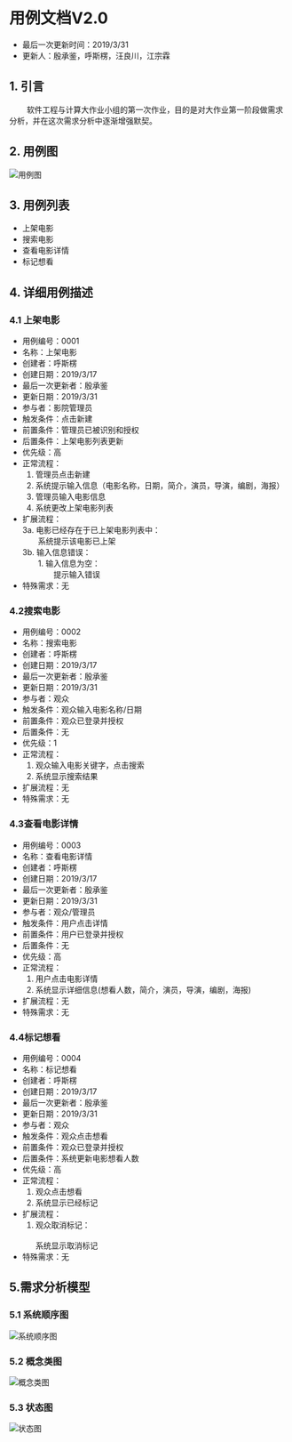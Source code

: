 ﻿# 用例文档V2.0
* 最后一次更新时间：2019/3/31
* 更新人：殷承鉴，呼斯楞，汪良川，江宗霖
## 1. 引言
&nbsp;&nbsp;&nbsp;&nbsp;&nbsp;&nbsp;&nbsp;&nbsp;软件工程与计算大作业小组的第一次作业，目的是对大作业第一阶段做需求分析，并在这次需求分析中逐渐增强默契。
## 2. 用例图
![用例图](http://image-of-hsl.oss-cn-shenzhen.aliyuncs.com/UserCase_Diagram.jpg)
## 3. 用例列表
* 上架电影
* 搜索电影
* 查看电影详情
* 标记想看

## 4. 详细用例描述

### 4.1 上架电影
* 用例编号：0001
* 名称：上架电影
* 创建者：呼斯楞
* 创建日期：2019/3/17
* 最后一次更新者：殷承鉴
* 更新日期：2019/3/31
* 参与者：影院管理员
* 触发条件：点击新建
* 前置条件：管理员已被识别和授权
* 后置条件：上架电影列表更新
* 优先级：高
* 正常流程：
	1. 管理员点击新建
	2. 系统提示输入信息（电影名称，日期，简介，演员，导演，编剧，海报）
	3. 管理员输入电影信息
	4. 系统更改上架电影列表
* 扩展流程：<br>
	3a. 电影已经存在于已上架电影列表中：<br>
		　　系统提示该电影已上架<br>
	3b. 输入信息错误：<br>
	    　　1. 输入信息为空：<br>
		　　　　提示输入错误<br>
* 特殊需求：无

### 4.2搜索电影
* 用例编号：0002
* 名称：搜索电影
* 创建者：呼斯楞
* 创建日期：2019/3/17
* 最后一次更新者：殷承鉴
* 更新日期：2019/3/31
* 参与者：观众
* 触发条件：观众输入电影名称/日期
* 前置条件：观众已登录并授权
* 后置条件：无
* 优先级：1
* 正常流程：
	1. 观众输入电影关键字，点击搜索
    2. 系统显示搜索结果
* 扩展流程：无
* 特殊需求：无

### 4.3查看电影详情
* 用例编号：0003
* 名称：查看电影详情
* 创建者：呼斯楞
* 创建日期：2019/3/17
* 最后一次更新者：殷承鉴
* 更新日期：2019/3/31
* 参与者：观众/管理员
* 触发条件：用户点击详情
* 前置条件：用户已登录并授权
* 后置条件：无
* 优先级：高
* 正常流程：
	1. 用户点击电影详情
    2. 系统显示详细信息(想看人数，简介，演员，导演，编剧，海报)
* 扩展流程：无
* 特殊需求：无

### 4.4标记想看
* 用例编号：0004
* 名称：标记想看
* 创建者：呼斯楞
* 创建日期：2019/3/17
* 最后一次更新者：殷承鉴
* 更新日期：2019/3/31
* 参与者：观众
* 触发条件：观众点击想看
* 前置条件：观众已登录并授权
* 后置条件：系统更新电影想看人数
* 优先级：高
* 正常流程：
  1. 观众点击想看
    2. 系统显示已经标记
* 扩展流程：
     1. 观众取消标记：<br>		
		系统显示取消标记
* 特殊需求：无
## 5.需求分析模型
### 5.1 系统顺序图
![系统顺序图](http://image-of-hsl.oss-cn-shenzhen.aliyuncs.com/System%20sequence%20diagram.jpg)
### 5.2 概念类图
![概念类图](http://image-of-hsl.oss-cn-shenzhen.aliyuncs.com/Concept%20class%20Diagram.jpg)
### 5.3 状态图
![状态图](http://image-of-hsl.oss-cn-shenzhen.aliyuncs.com/status.jpg)